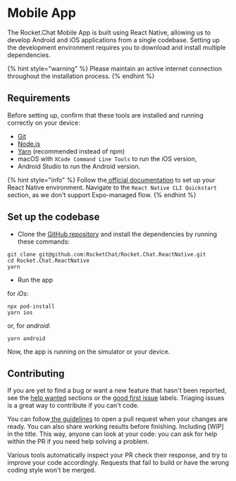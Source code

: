 # Mobile App

The Rocket.Chat Mobile App is built using React Native, allowing us to develop Android and iOS applications from a single codebase. Setting up the development environment requires you to download and install multiple dependencies.

{% hint style="warning" %}
Please maintain an active internet connection throughout the installation process.
{% endhint %}

## Requirements

Before setting up, confirm that these tools are installed and running correctly on your device:

* [Git](http://git-scm.com/book/en/v2/Getting-Started-Installing-Git)
* [Node.js](https://nodejs.org)
* [Yarn](http://yarnpkg.com/) (recommended instead of npm)
* macOS with `XCode Command Line Tools` to run the iOS version,
* Android Studio to run the Android version.

{% hint style="info" %}
Follow the[ official documentation](https://reactnative.dev/docs/environment-setup) to set up your React Native environment. Navigate to the `React Native CLI Quickstart` section, as we don't support Expo-managed flow.
{% endhint %}

## Set up the codebase

* Clone the [GitHub repository](https://github.com/RocketChat/Rocket.Chat.ReactNative) and install the dependencies by running these commands:

```
git clone git@github.com:RocketChat/Rocket.Chat.ReactNative.git
cd Rocket.Chat.ReactNative
yarn
```

* Run the app

for _iOs_:

```
npx pod-install
yarn ios
```

or, for _android_:

```
yarn android
```

Now, the app is running on the simulator or your device.

## Contributing

If you are yet to find a bug or want a new feature that hasn't been reported, see the [help wanted](https://github.com/RocketChat/Rocket.Chat.ReactNative/issues?q=is%3Aissue+is%3Aopen+label%3A%22%F0%9F%91%8B+help+wanted%22) sections or the [good first issue](https://github.com/RocketChat/Rocket.Chat.ReactNative/issues?q=is%3Aissue+is%3Aopen+label%3A%22%F0%9F%8D%AD+good+first+issue%22) labels. Triaging issues is a great way to contribute if you can't code.

You can follow[ the guidelines](../../contribute-to-rocket.chat/modes-of-contribution/development/development-workflow.md#creating-a-pull-request) to open a pull request when your changes are ready. You can also share working results before finishing. Including \[WIP] in the title. This way, anyone can look at your code: you can ask for help within the PR if you need help solving a problem.

Various tools automatically inspect your PR check their response, and try to improve your code accordingly. Requests that fail to build or have the wrong coding style won't be merged.
